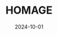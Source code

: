---  
layout: startup_page  
title: "HOMAGE"  
id: "homage.com"  
permalink: "/homagehomage.com10012024/"  
website: "https://www.homage.com/"  
funding_round: "Growth Capital"  
funding_amount: ""  
investors: "Maximum Effort, Winnie Capital, More Better, Adam Hansmann, Haslam Sports Group, 35Ventures, Wheelhouse 360"  
about: "HOMAGE is a vintage-inspired sports and licensed apparel brand that designs and produces apparel in-house. It focuses on helping customers commemorate people, places, and moments through its products, boasting collaborations with major sports leagues and pop culture entities. The brand is available online and in stadium stores nationwide."  
markets: "Apparel, Sports Licensed Products, Pop Culture Merchandise, Retail Apparel and Fashion"  
hq: "Columbus, Ohio, United States"  
founded_year: "2007"  
linkedin: "https://www.linkedin.com/company/homage"  
twitter: ""  
instagram: ""  
facebook: ""  
crunchbase: "https://www.crunchbase.com/organization/homage-3?utm_source=linkedin&utm_medium=referral&utm_campaign=linkedin_companies&utm_content=profile_cta_anon&trk=funding_crunchbase"  
pitchbook: ""  

date_display: "01-Oct-2024"  
date: "2024-10-01"

# SEO Optimization  
meta_title: "HOMAGE - Growth Capital"  
meta_description: "HOMAGE, HOMAGE is a vintage-inspired sports and licensed apparel brand that designs and produces apparel in-house. It focuses on helping customers commemorate..."  
meta_keywords: "HOMAGE, Apparel, Sports Licensed Products, Pop Culture Merchandise, Retail Apparel and Fashion, Growth Capital funding"  
canonical_url: "https://startup.projectstartups.com/homagehomage.com10012024/"  
---